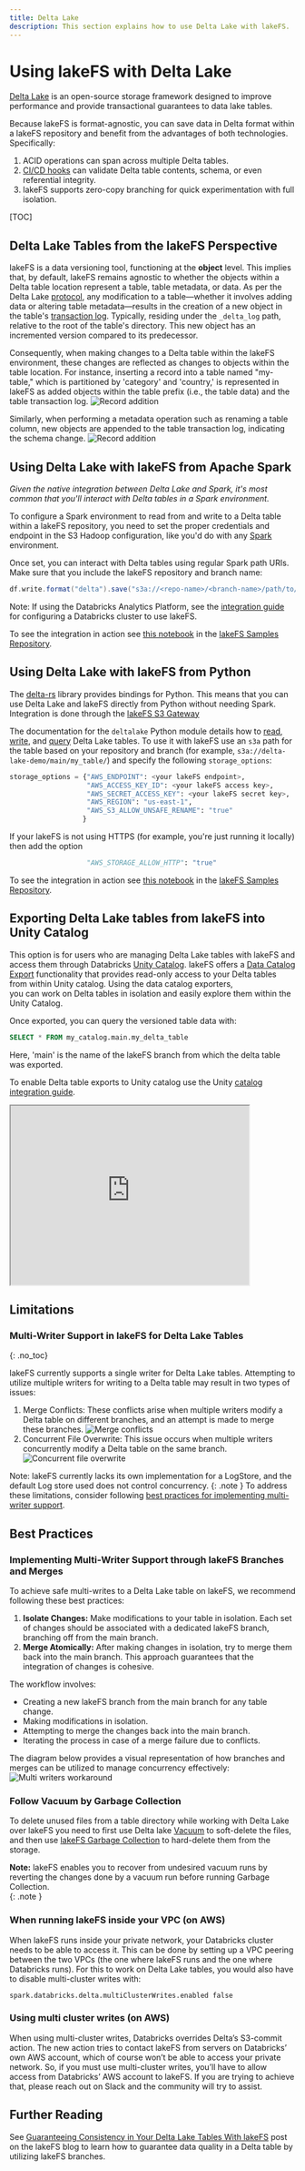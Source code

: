 ```yaml
---
title: Delta Lake
description: This section explains how to use Delta Lake with lakeFS.
---
```


# Using lakeFS with Delta Lake

[Delta Lake](https://delta.io/) is an open-source storage framework designed to improve performance and provide transactional guarantees to data lake tables.

Because lakeFS is format-agnostic, you can save data in Delta format within a lakeFS repository and benefit from the advantages of both technologies. Specifically:

1. ACID operations can span across multiple Delta tables.
2. [CI/CD hooks][data-quality-gates] can validate Delta table contents, schema, or even referential integrity.
3. lakeFS supports zero-copy branching for quick experimentation with full isolation.

[TOC]

## Delta Lake Tables from the lakeFS Perspective

lakeFS is a data versioning tool, functioning at the **object** level. This implies that, by default, lakeFS remains agnostic 
to whether the objects within a Delta table location represent a table, table metadata, or data. As per the Delta Lake [protocol](https://github.com/delta-io/delta/blob/master/PROTOCOL.md), 
any modification to a table—whether it involves adding data or altering table metadata—results in the creation of a new object 
in the table's [transaction log](https://www.databricks.com/blog/2019/08/21/diving-into-delta-lake-unpacking-the-transaction-log.html). 
Typically, residing under the `_delta_log` path, relative to the root of the table's directory. This new object has an incremented version compared to its predecessor.

Consequently, when making changes to a Delta table within the lakeFS environment, these changes are reflected as changes 
to objects within the table location. For instance, inserting a record into a table named "my-table," which is partitioned 
by 'category' and 'country,' is represented in lakeFS as added objects within the table prefix (i.e., the table data) and the table transaction log.
![Record addition](../assets/img/delta-record-addition.png)

Similarly, when performing a metadata operation such as renaming a table column, new objects are appended to the table transaction log, 
indicating the schema change.
![Record addition](../assets/img/delta-schema-change.png)

## Using Delta Lake with lakeFS from Apache Spark

_Given the native integration between Delta Lake and Spark, it's most common that you'll interact with Delta tables in a Spark environment._

To configure a Spark environment to read from and write to a Delta table within a lakeFS repository, you need to set the proper credentials and endpoint in the S3 Hadoop configuration, like you'd do with any [Spark](./spark.md) environment.

Once set, you can interact with Delta tables using regular Spark path URIs. Make sure that you include the lakeFS repository and branch name:

```scala
df.write.format("delta").save("s3a://<repo-name>/<branch-name>/path/to/delta-table")
```

Note: If using the Databricks Analytics Platform, see the [integration guide](./spark.md#installation) for configuring a Databricks cluster to use lakeFS.

To see the integration in action see [this notebook](https://github.com/treeverse/lakeFS-samples/blob/main/00_notebooks/delta-lake.ipynb) in the [lakeFS Samples Repository](https://github.com/treeverse/lakeFS-samples/).

## Using Delta Lake with lakeFS from Python

The [delta-rs](https://github.com/delta-io/delta-rs) library provides bindings for Python. This means that you can use Delta Lake and lakeFS directly from Python without needing Spark. Integration is done through the [lakeFS S3 Gateway](/understand/architecture/#s3-gateway)

The documentation for the `deltalake` Python module details how to [read](https://delta-io.github.io/delta-rs/python/usage.html#loading-a-delta-table), [write](https://delta-io.github.io/delta-rs/python/usage.html#writing-delta-tables), and [query](https://delta-io.github.io/delta-rs/python/usage.html#querying-delta-tables) Delta Lake tables. To use it with lakeFS use an `s3a` path for the table based on your repository and branch (for example, `s3a://delta-lake-demo/main/my_table/`) and specify the following `storage_options`:

```python
storage_options = {"AWS_ENDPOINT": <your lakeFS endpoint>,
                   "AWS_ACCESS_KEY_ID": <your lakeFS access key>,
                   "AWS_SECRET_ACCESS_KEY": <your lakeFS secret key>,
                   "AWS_REGION": "us-east-1",
                   "AWS_S3_ALLOW_UNSAFE_RENAME": "true"
                  }
```

If your lakeFS is not using HTTPS (for example, you're just running it locally) then add the option

```python
                   "AWS_STORAGE_ALLOW_HTTP": "true"
```

To see the integration in action see [this notebook](https://github.com/treeverse/lakeFS-samples/blob/main/00_notebooks/delta-lake-python.ipynb) in the [lakeFS Samples Repository](https://github.com/treeverse/lakeFS-samples/).

## Exporting Delta Lake tables from lakeFS into Unity Catalog

This option is for users who are managing Delta Lake tables with lakeFS and access them through Databricks [Unity Catalog](https://www.databricks.com/product/unity-catalog). lakeFS offers 
a [Data Catalog Export](../howto/catalog_exports.md) functionality that provides read-only access to your Delta tables from within Unity catalog. Using the data catalog exporters,  
you can work on Delta tables in isolation and easily explore them within the Unity Catalog.

Once exported, you can query the versioned table data with:
```sql
SELECT * FROM my_catalog.main.my_delta_table
```
Here, 'main' is the name of the lakeFS branch from which the delta table was exported.

To enable Delta table exports to Unity catalog use the Unity [catalog integration guide](unity-catalog.md).

<iframe width="420" height="315" src="https://www.youtube.com/embed/rMDsnh7S2O0"></iframe>

## Limitations

### Multi-Writer Support in lakeFS for Delta Lake Tables
{: .no_toc}

lakeFS currently supports a single writer for Delta Lake tables. Attempting to utilize multiple writers for writing to a Delta table may result in two types of issues:
1. Merge Conflicts: These conflicts arise when multiple writers modify a Delta table on different branches, and an attempt is made to merge these branches.
![Merge conflicts](../assets/img/delta-lake/merge-conflict.png)
2. Concurrent File Overwrite: This issue occurs when multiple writers concurrently modify a Delta table on the same branch.
![Concurrent file overwrite](../assets/img/delta-lake/concurrent-file-overwrite.png)

Note: lakeFS currently lacks its own implementation for a LogStore, and the default Log store used does not control concurrency.
{: .note }
To address these limitations, consider following [best practices for implementing multi-writer support](#use-lakefs-branches-and-merges-to-support-multi-writers).

## Best Practices

### Implementing Multi-Writer Support through lakeFS Branches and Merges

To achieve safe multi-writes to a Delta Lake table on lakeFS, we recommend following these best practices:
1. **Isolate Changes:** Make modifications to your table in isolation. Each set of changes should be associated with a dedicated lakeFS branch, branching off from the main branch.
2. **Merge Atomically:** After making changes in isolation, try to merge them back into the main branch. This approach guarantees that the integration of changes is cohesive.

The workflow involves:
* Creating a new lakeFS branch from the main branch for any table change.
* Making modifications in isolation.
* Attempting to merge the changes back into the main branch.
* Iterating the process in case of a merge failure due to conflicts.

The diagram below provides a visual representation of how branches and merges can be utilized to manage concurrency effectively:
![Multi writers workaround](../assets/img/delta-lake/multi-writers-with-lakefs-branches-merges.png)

### Follow Vacuum by Garbage Collection

To delete unused files from a table directory while working with Delta Lake over lakeFS you need to first use Delta lake
[Vacuum](https://docs.databricks.com/en/sql/language-manual/delta-vacuum.html) to soft-delete the files, and then use
[lakeFS Garbage Collection](../howto/garbage-collection/index.md) to hard-delete them from the storage.

**Note:** lakeFS enables you to recover from undesired vacuum runs by reverting the changes done by a vacuum run before running Garbage Collection.     
{: .note }

### When running lakeFS inside your VPC (on AWS)

When lakeFS runs inside your private network, your Databricks cluster needs to be able to access it. 
This can be done by setting up a VPC peering between the two VPCs 
(the one where lakeFS runs and the one where Databricks runs). For this to work on Delta Lake tables, you would also have to disable multi-cluster writes with:

```
spark.databricks.delta.multiClusterWrites.enabled false
```

### Using multi cluster writes (on AWS)

When using multi-cluster writes, Databricks overrides Delta’s S3-commit action. 
The new action tries to contact lakeFS from servers on Databricks’ own AWS account, which of course won’t be able to access your private network. 
So, if you must use multi-cluster writes, you’ll have to allow access from Databricks’ AWS account to lakeFS. 
If you are trying to achieve that, please reach out on Slack and the community will try to assist.

## Further Reading

See [Guaranteeing Consistency in Your Delta Lake Tables With lakeFS](https://lakefs.io/blog/guarantee-consistency-in-your-delta-lake-tables-with-lakefs/) post on the lakeFS blog to learn how to 
guarantee data quality in a Delta table by utilizing lakeFS branches.


[data-quality-gates]:  /understand/use_cases/cicd_for_data/#using-hooks-as-data-quality-gates
[deploy-docker]:  /howto/deploy/onprem/#docker

